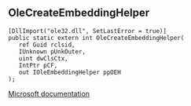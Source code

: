 ## OleCreateEmbeddingHelper

```
[DllImport("ole32.dll", SetLastError = true)]
public static extern int OleCreateEmbeddingHelper(
   ref Guid rclsid,
   IUnknown pUnkOuter,
   uint dwClsCtx,
   IntPtr pCF,
   out IOleEmbeddingHelper ppOEH
);
```

[Microsoft documentation](https://docs.microsoft.com/en-us/windows/win32/api/ole2/nf-ole2-olecreateembeddinghelper)
